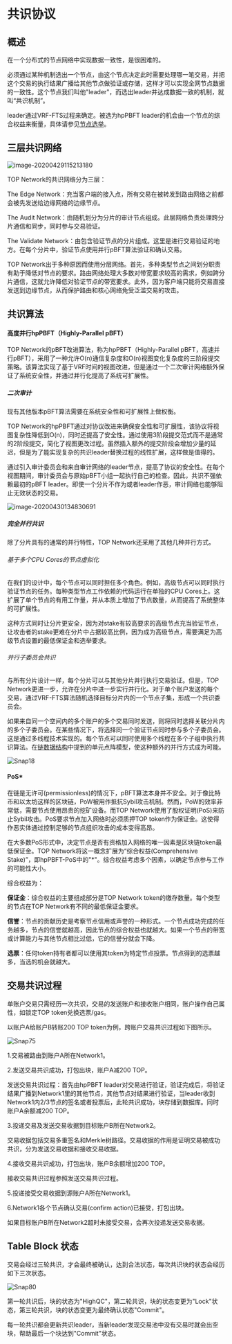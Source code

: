 # 共识协议

## 概述

在一个分布式的节点网络中实现数据一致性，是很困难的。

必须通过某种机制选出一个节点，由这个节点决定此时需要处理哪一笔交易，并把这个交易的执行结果广播给其他节点做验证或存储，这样才可以实现全网节点数据的一致性。这个节点我们叫他"leader"，而选出leader并达成数据一致的机制，就叫“共识机制”。

leader通过VRF-FTS过程来确定。被选为hpPBFT leader的机会由一个节点的综合权益来衡量，具体请参见[节点选举](docs-cn/Node/NodeElection.md)。

## 三层共识网络

![image-20200429115213180](ConsensusProtocol.assets/image-20200429115213180-1600858102677.jpg)

TOP Network的共识网络分为三层：

The Edge Network：充当客户端的接入点，所有交易在被转发到路由网络之前都会被先发送给边缘网络的边缘节点。

The Audit Network：由随机划分为分片的审计节点组成。此层网络负责处理跨分片通信和同步，同时参与交易验证。

The Validate Network：由包含验证节点的分片组成。这里是进行交易验证的地方。在每个分片中，验证节点使用并行pBFT算法验证和确认交易。

TOP Network出于多种原因而使用分层网络。首先，多种类型节点之间划分职责有助于降低对节点的要求。路由网络处理大多数对带宽要求较高的需求，例如跨分片通信，这就允许降低对验证节点的带宽要求。此外，因为客户端只能将交易直接发送到边缘节点，从而保护路由和核心网络免受泛滥交易的攻击。

## 共识算法

#### 高度并行hpPBFT（Highly-Parallel pBFT）

TOP Network的pBFT改进算法，称为hpPBFT（Highly-Parallel pBFT，高速并行pBFT），采用了一种允许O(n)通信复杂度和O(n)视图变化复杂度的三阶段提交策略。该算法实现了基于VRF时间的视图改进，但是通过一个二次审计网络额外保证了系统安全性，并通过并行化提高了系统可扩展性。

##### 二次审计

现有其他版本pBFT算法需要在系统安全性和可扩展性上做权衡。

TOP Network的hpPBFT通过对协议改进来确保安全性和可扩展性，该协议将视图复杂性降低到O(n)，同时还提高了安全性。通过使用3阶段提交范式而不是通常的2阶段提交，简化了视图更改过程。虽然插入额外的提交阶段会增加少量的延迟，但是为了能实现复杂的共识leader替换过程的线性扩展，这样做是值得的。

通过引入审计委员会和来自审计网络的leader节点，提高了协议的安全性。在每个视图期间，审计委员会与原始pBFT小组一起执行自己的检查。因此，共识不强依赖最初的pBFT leader。即使一个分片不作为或者leader作恶，审计网络也能够阻止无效状态的交易。

![image-20200430134830691](ConsensusProtocol.assets/image-20200430134830691.png)

##### 完全并行共识

除了分片具有的通常的并行特性，TOP Network还采用了其他几种并行方式。

###### 基于多个CPU Cores的节点虚拟化

在我们的设计中，每个节点可以同时担任多个角色。例如，高级节点可以同时执行验证节点的任务。每种类型节点工作依赖的代码运行在单独的CPU Cores上。这扩展了单个节点的有用工作量，并从本质上增加了节点数量，从而提高了系统整体的可扩展性。

这种方式同时让分片更安全，因为对stake有较高要求的高级节点充当验证节点，让攻击者的stake更难在分片中占据较高比例，因为成为高级节点，需要满足为高级节点设置的最低保证金和选举要求。

###### 并行子委员会共识

与所有分片设计一样，每个分片可以与其他分片并行执行交易验证。但是，TOP Network更进一步，允许在分片中进一步实行并行化。对于单个账户发送的每个交易，通过VRF-FTS算法随机选择目标分片内的一个节点子集，形成一个共识委员会。

如果来自同一个空间内的多个账户的多个交易同时发送，则将同时选择关联分片内的多个子委员会。在某些情况下，将选择同一个验证节点同时参与多个子委员会。这是通过多线程技术实现的。每个节点可以同时使用多个线程在多个子组中执行共识算法。在[链数据结构](docs-cn/AboutTOPNetwork/TOPChainInfrastructure/DataStructure.md)中提到的单元点阵模型，使这种额外的并行方式成为可能。

![Snap18](ConsensusProtocol.assets/Snap18.jpg)

#### PoS*

在链是无许可(permissionless)的情况下，pBFT算法本身并不安全。对于像比特币和以太坊这样的区块链，PoW被用作抵抗Sybil攻击机制。然而，PoW的效率非常低，需要节点使用昂贵的挖矿设备。而TOP Network使用了股权证明(PoS)来防止Sybil攻击。PoS要求节点加入网络时必须质押TOP token作为保证金。这使得作恶实体通过控制足够的节点组织攻击的成本变得高昂。

在大多数PoS形式中，决定节点是否有资格加入网络的唯一因素是区块链token最低保证金。TOP Network将这一概念扩展为“综合权益(Comprehensive Stake)”，即hpPBFT-PoS中的"*"。综合权益考虑多个因素，以确定节点参与工作的可能性大小。

综合权益为：

**保证金**：综合权益的主要组成部分是TOP Network token的缴存数量。每个类型的节点在TOP Network有不同的最低保证金要求。

**信誉**：节点的贡献历史是考察节点信用或声誉的一种形式。一个节点成功完成的任务越多，节点的信誉就越高，因此节点的综合权益也就越大。如果一个节点的带宽或计算能力与其他节点相比过低，它的信誉分就会下降。

**选票**：任何token持有者都可以使用其token为特定节点投票。节点得到的选票越多，当选的机会就越大。

## 交易共识过程

单账户交易只需经历一次共识，交易的发送账户和接收账户相同，账户操作自己属性，如锁定TOP token兑换选票/gas。

以账户A给账户B转账200 TOP token为例，跨账户交易共识过程如下图所示。

![Snap75](ConsensusProtocol.assets/Snap75-1601017370859.jpg)

1.交易被路由到账户A所在Network1。

2.发送交易共识成功，打包出块，账户A减200 TOP。

发送交易共识过程：首先由hpPBFT leader对交易进行验证，验证完成后，将验证结果广播到Network1里的其他节点，其他节点对结果进行验证，当leader收到Network1内2/3节点的签名或者投票后，此轮共识成功，块存储到数据库。同时账户A余额减200 TOP。

3.投递交易及发送交易收据到目标账户B所在Network2。

交易收据包括交易多重签名和Merkle树路径。交易收据的作用是证明交易被成功共识，分为发送交易收据和接收交易收据。

4.接收交易共识成功，打包出块，账户B余额增加200 TOP。

接收交易共识过程参照发送交易共识过程。

5.投递接受交易收据到源账户A所在Network1。

6.Network1各个节点确认交易(confirm action)已接受，打包出块。

如果目标账户B所在Network2超时未接受交易，会再次投递发送交易收据。

## Table Block 状态

交易会经过三轮共识，才会最终被确认，达到合法状态，每次共识块的状态会经历如下三次状态。

![Snap80](ConsensusProtocol.assets/Snap80.jpg)

第一轮共识后，块的状态为"HighQC"，第二轮共识，块的状态变更为"Lock"状态，第三轮共识，块的状态变更为最终确认状态"Commit"。

每一轮共识都会更新共识leader，当新leader发现交易池中没有交易时就会出空块，帮助最后一个块达到"Commit"状态。
